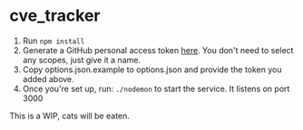cve_tracker
============

1. Run `npm install`
2. Generate a GitHub personal access token [here](https://github.com/settings/tokens). You don't need to select any scopes, just give it a name.
3. Copy options.json.example to options.json and provide the token you added above.
4. Once you're set up, run: `./nodemon` to start the service. It listens on port 3000

This is a WIP, cats will be eaten.
